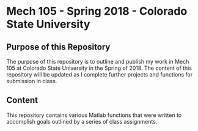 # Mech 105 - Spring 2018 - Colorado State University
## Purpose of this Repository
The purpose of this repository is to outline and publish my work in Mech 105 at Colorado State University in the Spring of 2018.  The content of this repository will be updated as I complete further projects and functions for submission in class.
## Content
This repository contains various Matlab functions that were written to accomplish goals outlined by a series of class assignments. 
